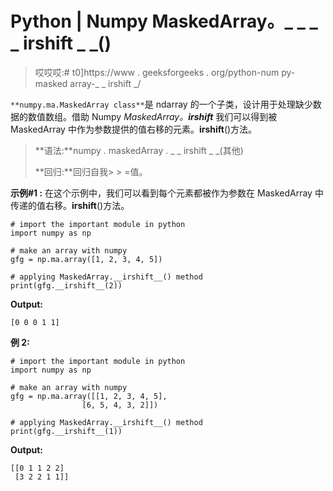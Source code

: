 # Python | Numpy MaskedArray。_ _ _ _ irshift _ _()

> 哎哎哎:# t0]https://www . geeksforgeeks . org/python-num py-masked array-_ _ irshift _/

`**numpy.ma.MaskedArray class**`是 ndarray 的一个子类，设计用于处理缺少数据的数值数组。借助 Numpy *MaskedArray。__irshift__* 我们可以得到被 MaskedArray 中作为参数提供的值右移的元素。__irshift__()方法。

> **语法:**numpy . maskedArray . _ _ irshift _ _(其他)
> 
> **回归:**回归自我> > =值。

**示例#1 :**
在这个示例中，我们可以看到每个元素都被作为参数在 MaskedArray 中传递的值右移。__irshift__()方法。

```
# import the important module in python 
import numpy as np 

# make an array with numpy 
gfg = np.ma.array([1, 2, 3, 4, 5]) 

# applying MaskedArray.__irshift__() method 
print(gfg.__irshift__(2)) 
```

**Output:**

```
[0 0 0 1 1]

```

**例 2:**

```
# import the important module in python 
import numpy as np 

# make an array with numpy 
gfg = np.ma.array([[1, 2, 3, 4, 5], 
                [6, 5, 4, 3, 2]]) 

# applying MaskedArray.__irshift__() method 
print(gfg.__irshift__(1)) 
```

**Output:**

```
[[0 1 1 2 2]
 [3 2 2 1 1]]

```